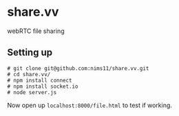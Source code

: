 share.vv
========

webRTC file sharing

## Setting up

```
# git clone git@github.com:nims11/share.vv.git
# cd share.vv/
# npm install connect
# npm install socket.io
# node server.js

```
Now open up `localhost:8000/file.html` to test if working.
